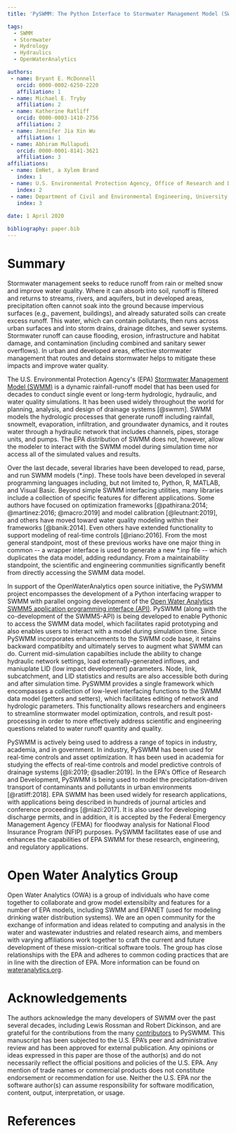 ```yaml
---
title: 'PySWMM: The Python Interface to Stormwater Management Model (SWMM)'

tags:
  - SWMM
  - Stormwater
  - Hydrology
  - Hydraulics
  - OpenWaterAnalytics

authors:
 - name: Bryant E. McDonnell
   orcid: 0000-0002-6250-2220
   affiliation: 1
 - name: Michael E. Tryby
   affiliation: 2
 - name: Katherine Ratliff
   orcid: 0000-0003-1410-2756
   affiliation: 2
 - name: Jennifer Jia Xin Wu
   affiliation: 1
 - name: Abhiram Mullapudi
   orcid: 0000-0001-8141-3621
   affiliation: 3
affiliations:
 - name: EmNet, a Xylem Brand
   index: 1
 - name: U.S. Environmental Protection Agency, Office of Research and Development
   index: 2
 - name: Department of Civil and Environmental Engineering, University of Michigan
   index: 3
   
date: 1 April 2020

bibliography: paper.bib
---
```


# Summary

Stormwater management seeks to reduce runoff from rain or melted snow and improve water quality. Where it can absorb into soil, runoff is filtered and returns to streams, rivers, and aquifers, but in developed areas, precipitation often cannot soak into the ground because impervious surfaces (e.g., pavement, buildings), and already saturated soils can create excess runoff. This water, which can contain pollutants, then runs across urban surfaces and into storm drains, drainage ditches, and sewer systems. Stormwater runoff can cause flooding, erosion, infrastructure and habitat damage, and contamination (including combined and sanitary sewer overflows). In urban and developed areas, effective stormwater management that routes and detains stormwater helps to mitigate these impacts and improve water quality.

The U.S. Environmental Protection Agency's (EPA) [Stormwater Management Model (SWMM)](https://www.epa.gov/water-research/storm-water-management-model-swmm) is a dynamic rainfall-runoff model that has been used for decades to conduct single event or long-term hydrologic, hydraulic, and water quality simulations. It has been used widely throughout the world for planning, analysis, and design of drainage systems [@swmm]. SWMM models the hydrologic processes that generate runoff including rainfall, snowmelt, evaporation, infiltration, and groundwater dynamics, and it routes water through a hydraulic network that includes channels, pipes, storage units, and pumps. The EPA distribution of SWMM does not, however, allow the modeler to interact with the SWMM model during simulation time nor access all of the simulated values and results.

Over the last decade, several libraries have been developed to read, parse, and run SWMM models (\*.inp). These tools have been developed in several programming languages including, but not limited to, Python, R, MATLAB, and Visual Basic. Beyond simple SWMM interfacing utilities, many libraries include a collection of specific features for different applications. Some authors have focused on optimization frameworks [@pathirana:2014; @martinez:2016; @macro:2019] and model calibration [@leutnant:2019], and others have moved toward water quality modeling within their frameworks [@banik:2014]. Even others have extended functionality to support modeling of real-time controls [@riano:2016]. From the most general standpoint, most of these previous works have one major thing in common -- a wrapper interface is used to generate a new \*.inp file -- which duplicates the data model, adding redundancy. From a maintainability standpoint, the scientific and engineering communities significantly benefit from directly accessing the SWMM data model. 

In support of the OpenWaterAnalytics open source initiative, the PySWMM project encompasses the development of a Python interfacing wrapper to SWMM with parallel ongoing development of the [Open Water Analytics SWMM5 application programming interface (API)](https://github.com/OpenWaterAnalytics/Stormwater-Management-Model). PySWMM (along with the co-development of the SWMM5-API) is being developed to enable Pythonic to access the SWMM data model, which facilitates rapid prototyping and also enables users to interact with a model during simulation time. Since PySWMM incorporates enhancements to the SWMM code base, it retains backward compatibilty and ultimately serves to augment what SWMM can do. Current mid-simulation capabilties include the ability to change hydraulic network settings, load externally-generated inflows, and maniuplate LID (low impact development) parameters. Node, link, subcatchment, and LID statistics and results are also accessible both during and after simulation time. PySWMM provides a single framework which encompasses a collection of low-level interfacing functions to the SWMM data model (getters and setters), which facilitates editing of network and hydrologic parameters. This functionality allows researchers and engineers to streamline stormwater model optimization, controls, and result post-processing in order to more effectively address scientific and engineering questions related to water runoff quantity and quality. 

PySWMM is actively being used to address a range of topics in industry, academia, and in government. In industry, PySWMM has been used for real-time controls and asset optimization.  It has been used in academia for studying the effects of real-time controls and model predictive controls of drainage systems [@li:2019; @sadler:2019]. In the EPA's Office of Research and Development, PySWMM is being used to model the precipitation-driven transport of contaminants and pollutants in urban environments [@ratliff:2018]. EPA SWMM has been used widely for research applications, with applications being described in hundreds of journal articles and conference proceedings [@niazi:2017]. It is also used for developing discharge permits, and in addition, it is accepted by the Federal Emergency Management Agency (FEMA) for floodway analysis for National Flood Insurance Program (NFIP) purposes. PySWMM facilitates ease of use and enhances the capabilities of EPA SWMM for these research, engineering, and regulatory applications.

# Open Water Analytics Group

Open Water Analytics (OWA) is a group of individuals who have come together to collaborate and grow model extensibilty and features for a number of EPA models, including SWMM and EPANET (used for modeling drinking water distribution systems). We are an open community for the exchange of information and ideas related to computing and analysis in the water and wastewater industries and related research aims, and members with varying affiliations work together to craft the current and future development of these mission-critical software tools. The group has close relationships with the EPA and adheres to common coding practices that are in line with the direction of EPA. More information can be found on [wateranalytics.org](wateranalytics.org). 

# Acknowledgements

The authors acknowledge the many developers of SWMM over the past several decades, including Lewis Rossman and Robert Dickinson, and are grateful for the contributions from the many [contributors](https://github.com/OpenWaterAnalytics/pyswmm/blob/master/AUTHORS) to PySWMM. This manuscript has been subjected to the U.S. EPA’s peer and administrative review and has been approved for external publication. Any opinions or ideas expressed in this paper are those of the author(s) and do not necessarily reflect the official positions and policies of the U.S. EPA. Any mention of trade names or commercial products does not constitute endorsement or recommendation for use. Neither the U.S. EPA nor the software author(s) can assume responsibility for software modification, content, output, interpretation, or usage.

# References
